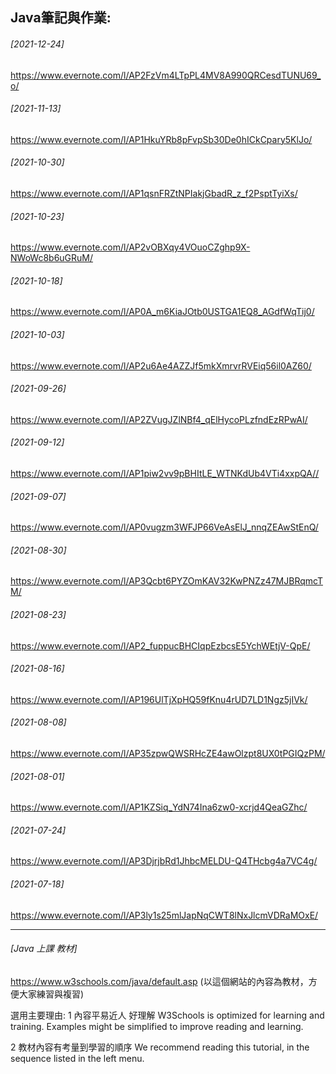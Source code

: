 
## Java筆記與作業:
###### [2021-12-24]
<https://www.evernote.com/l/AP2FzVm4LTpPL4MV8A990QRCesdTUNU69_o/>


###### [2021-11-13]
<https://www.evernote.com/l/AP1HkuYRb8pFvpSb30De0hICkCpary5KlJo/>


###### [2021-10-30]
<https://www.evernote.com/l/AP1qsnFRZtNPIakjGbadR_z_f2PsptTyiXs/>
###### [2021-10-23]
<https://www.evernote.com/l/AP2vOBXqy4VOuoCZghp9X-NWoWc8b6uGRuM/>
###### [2021-10-18]
<https://www.evernote.com/l/AP0A_m6KiaJOtb0USTGA1EQ8_AGdfWqTij0/>


###### [2021-10-03]
<https://www.evernote.com/l/AP2u6Ae4AZZJf5mkXmrvrRVEiq56il0AZ60/>
###### [2021-09-26]
<https://www.evernote.com/l/AP2ZVugJZlNBf4_qElHycoPLzfndEzRPwAI/>

###### [2021-09-12]
<https://www.evernote.com/l/AP1piw2vv9pBHItLE_WTNKdUb4VTi4xxpQA//>

###### [2021-09-07]
<https://www.evernote.com/l/AP0vugzm3WFJP66VeAsElJ_nnqZEAwStEnQ/>
###### [2021-08-30]
<https://www.evernote.com/l/AP3Qcbt6PYZOmKAV32KwPNZz47MJBRqmcTM/>
###### [2021-08-23]
<https://www.evernote.com/l/AP2_fuppucBHCIqpEzbcsE5YchWEtjV-QpE/>
###### [2021-08-16]
<https://www.evernote.com/l/AP196UlTjXpHQ59fKnu4rUD7LD1Ngz5jIVk/>
###### [2021-08-08]
<https://www.evernote.com/l/AP35zpwQWSRHcZE4awOlzpt8UX0tPGIQzPM/>
###### [2021-08-01]
<https://www.evernote.com/l/AP1KZSiq_YdN74Ina6zw0-xcrjd4QeaGZhc/>
###### [2021-07-24]
<https://www.evernote.com/l/AP3DjrjbRd1JhbcMELDU-Q4THcbg4a7VC4g/>
###### [2021-07-18]
<https://www.evernote.com/l/AP3ly1s25mlJapNqCWT8lNxJlcmVDRaMOxE/>


***

###### [Java 上課 教材]
<https://www.w3schools.com/java/default.asp> (以這個網站的內容為教材，方便大家練習與複習)

選用主要理由: 
1 內容平易近人 好理解
W3Schools is optimized for learning and training. 
Examples might be simplified to improve reading and learning.

2 教材內容有考量到學習的順序
We recommend reading this tutorial, in the sequence listed in the left menu.
